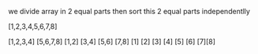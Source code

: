 we divide array in 2 equal parts then sort this 2 equal parts independentlly

[1,2,3,4,5,6,7,8]

[1,2,3,4] [5,6,7,8]
[1,2] [3,4] [5,6] [7,8]
[1] [2] [3] [4] [5] [6] [7][8]
